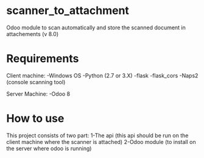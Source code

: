 # scanner_to_attachment
Odoo module to scan automatically and store the scanned document in attachements (v 8.0)
 
# Requirements
 Client machine:
    -Windows OS
    -Python (2.7 or 3.X)
    -flask
    -flask_cors
    -Naps2 (console scanning tool)
    
 Server Machine:
     -Odoo 8
     
     
# How to use
This project consists of two part:
  1-The api (this api should be run on the client machine where the scanner is attached)
  2-Odoo module (to install on the server where odoo is running)
    
    
